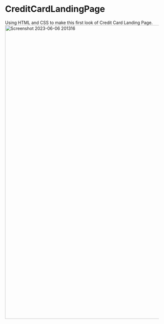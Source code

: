 # CreditCardLandingPage
Using HTML and CSS to make this first look of Credit Card Landing Page.
<img width="960" alt="Screenshot 2023-06-06 201316" src="https://github.com/ranjeet7287/CreditCardLandingPage/assets/116716540/1663a354-4fbd-42fa-ac11-d12fb08f1ae3">
